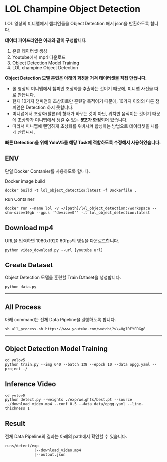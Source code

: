 # LOL Champine Object Detection
LOL 영상의 미니맵에서 챔피언들을 Object Detection 해서 json을 반환하도록 합니다.

**데이터 파이프라인은 아래와 같이 구성합니다.**
1. 훈련 데이터셋 생성
2. Youtube에서 mp4 다운로드
3. Object Detection Model Training
4. LOL champine Object Detection

**Object Detection 모델 훈련은 아래의 과정을 거쳐 데이터셋을 직접 만듭니다.**
* 롤 영상의 미니맵에서 챔피언 초상화를 추출하는 것이기 때문에, 미니맵 사진을 따로 만듭니다.
* 현재 10가지 챔피언의 초상화로만 훈련할 목적이기 때문에, 10가지 이외의 다른 챔피언은 Detection 하지 못합니다.
* 미니맵에서 초상화(탈론)의 형태가 바뀌는 것이 아닌, 위치만 움직이는 것이기 때문에 초상화가 미니맵에서 생길 수 있는 **분포가 한정**되어 있습니다.
* 따라서 미니맵에 랜덤하게 초상화를 위치시켜 합성하는 방법으로 데이터셋을 새롭게 만듭니다.

**빠른 Detection을 위해 YoloV5를 해당 Task에 적합하도록 수정해서 사용하였습니다.**

## ENV
단일 Docker Contanier를 사용하도록 합니다.

Docker image build
```shell
docker build -t lol_object_detection:latest -f Dockerfile .
```

Run Container
```shell
docker run --name lol -v ~/[path]/lol_object_detection:/workspace --shm-size=10gb --gpus '"device=0"' -it lol_object_detection:latest
```

## Download mp4
URL을 입력하면 1080x1920 60fps의 영상을 다운로드합니다.
```shell
python video_download.py --url [youtube url]
```

## Create Dataset
Object Detection 모델을 훈련할 Train Dataset을 생성합니다.
```shell
python data.py
```

---

## All Process
아래 command는 전체 Data Pipeline을 실행하도록 합니다.
```shell
sh all_process.sh https://www.youtube.com/watch\?v\=HgIREYFDGg8
```

---

## Object Detection Model Training

```shell
cd yolov5
python train.py --img 640 --batch 128 --epoch 10 --data opgg.yaml --project ./
```

## Inference Video

```shell
cd yolov5
python detect.py --weights ./exp/weights/best.pt --source ../download_video.mp4 --conf 0.5 --data data/opgg.yaml --line-thickness 1
```

## Result
전체 Data Pipeline의 결과는 아래의 path에서 확인할 수 있습니다.

```
runs/detect/exp
             |--download_video.mp4
             |--output.json
```
